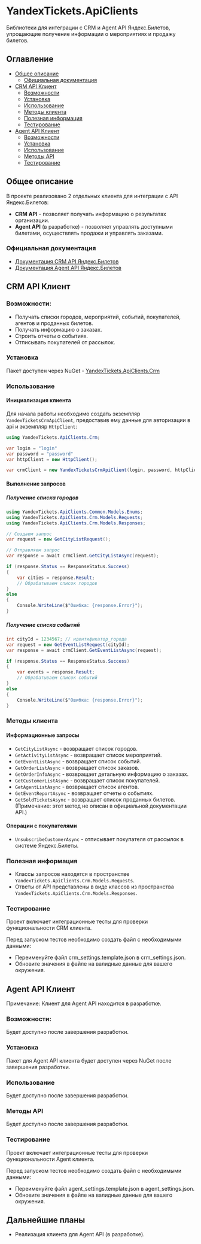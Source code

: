 # YandexTickets.ApiClients

Библиотеки для интеграции с CRM и Agent API Яндекс.Билетов, упрощающие получение информации о мероприятиях и продажу билетов.

## Оглавление
- [Общее описание](#общее-описание)
  - [Официальная документация](#официальная-документация)
- [CRM API Клиент](#crm-api-клиент)
  - [Возможности](#возможности)
  - [Установка](#установка)
  - [Использование](#использование)
  - [Методы клиента](#методы-клиента)
  - [Полезная информация](#полезная-информация)
  - [Тестирование](#тестирование)
- [Agent API Клиент](#agent-api-клиент)
  - [Возможности](#возможности-1)
  - [Установка](#установка-1)
  - [Использование](#использование-1)
  - [Методы API](#методы-api)
  - [Тестирование](#тестирование-1)

## Общее описание

В проекте реализовано 2 отдельных клиента для интеграции с API Яндекс.Билетов:

- **CRM API** - позволяет получать информацию о результатах организации.
- **Agent API** (в разработке) - позволяет управлять доступными билетами, осуществлять продажи и управлять заказами.

### Официальная документация

- [Документация CRM API Яндекс.Билетов](https://yandex.ru/dev/tickets/crm/doc/ru/concepts/)
- [Документация Agent API Яндекс.Билетов](https://yandex.ru/dev/tickets/agent/doc/ru/concepts/)

## CRM API Клиент

### Возможности:

- Получать списки городов, мероприятий, событий, покупателей, агентов и проданных билетов.
- Получать информацию о заказах.
- Строить отчеты о событиях.
- Отписывать покупателей от рассылок.

### Установка

Пакет доступен через NuGet - [YandexTickets.ApiClients.Crm](https://www.nuget.org/packages/YandexTickets.ApiClients.Crm/)

### Использование

#### Инициализация клиента

Для начала работы необходимо создать экземпляр `YandexTicketsCrmApiClient`, предоставив ему данные для авторизации в api и экземпляр `HttpClient`:

```csharp
using YandexTickets.ApiClients.Crm;

var login = "login"
var password = "password"
var httpClient = new HttpClient();

var crmClient = new YandexTicketsCrmApiClient(login, password, httpClient);
```

#### Выполнение запросов

##### Получение списка городов

```csharp
using YandexTickets.ApiClients.Common.Models.Enums;
using YandexTickets.ApiClients.Crm.Models.Requests;
using YandexTickets.ApiClients.Crm.Models.Responses;

// Создаем запрос
var request = new GetCityListRequest();

// Отправляем запрос
var response = await crmClient.GetCityListAsync(request);

if (response.Status == ResponseStatus.Success)
{
    var cities = response.Result;
    // Обрабатываем список городов
}
else
{
    Console.WriteLine($"Ошибка: {response.Error}");
}
```

##### Получение списка событий

```csharp
int cityId = 1234567; // идентификатор_города
var request = new GetEventListRequest(cityId);
var response = await crmClient.GetEventListAsync(request);

if (response.Status == ResponseStatus.Success)
{
    var events = response.Result;
    // Обрабатываем список событий
}
else
{
    Console.WriteLine($"Ошибка: {response.Error}");
}
```

### Методы клиента

#### Информационные запросы

- `GetCityListAsync` - возвращает список городов.
- `GetActivityListAsync` - возвращает список мероприятий.
- `GetEventListAsync` - возвращает список событий.
- `GetOrderListAsync` - возвращает список заказов.
- `GetOrderInfoAsync` - возвращает детальную информацию о заказах.
- `GetCustomerListAsync` - возвращает список покупателей.
- `GetAgentListAsync` - возвращает список агентов.
- `GetEventReportAsync` - возвращает отчеты о событиях.
- `GetSoldTicketsAsync` - возвращает список проданных билетов. (Примечание: этот метод не описан в официальной документации API.)

#### Операции с покупателями

- `UnsubscribeCustomerAsync` - отписывает покупателя от рассылок в системе Яндекс.Билеты.

### Полезная информация

- Классы запросов находятся в пространстве `YandexTickets.ApiClients.Crm.Models.Requests`.
- Ответы от API представлены в виде классов из пространства `YandexTickets.ApiClients.Crm.Models.Responses`.

### Тестирование

Проект включает интеграционные тесты для проверки функциональности CRM клиента.

Перед запуском тестов необходимо создать файл с необходимыми данными:
- Переименуйте файл crm_settings.template.json в crm_settings.json.
- Обновите значения в файле на валидные данные для вашего окружения.


## Agent API Клиент 
Примечание: Клиент для Agent API находится в разработке.

### Возможности:
Будет доступно после завершения разработки.

### Установка
Пакет для Agent API клиента будет доступен через NuGet после завершения разработки.

### Использование
Будет доступно после завершения разработки.

### Методы API
Будет доступно после завершения разработки.

### Тестирование

Проект включает интеграционные тесты для проверки функциональности Agent клиента.

Перед запуском тестов необходимо создать файл с необходимыми данными:
- Переименуйте файл agent_settings.template.json в agent_settings.json.
- Обновите значения в файле на валидные данные для вашего окружения.


## Дальнейшие планы

- Реализация клиента для Agent API (в разработке).

